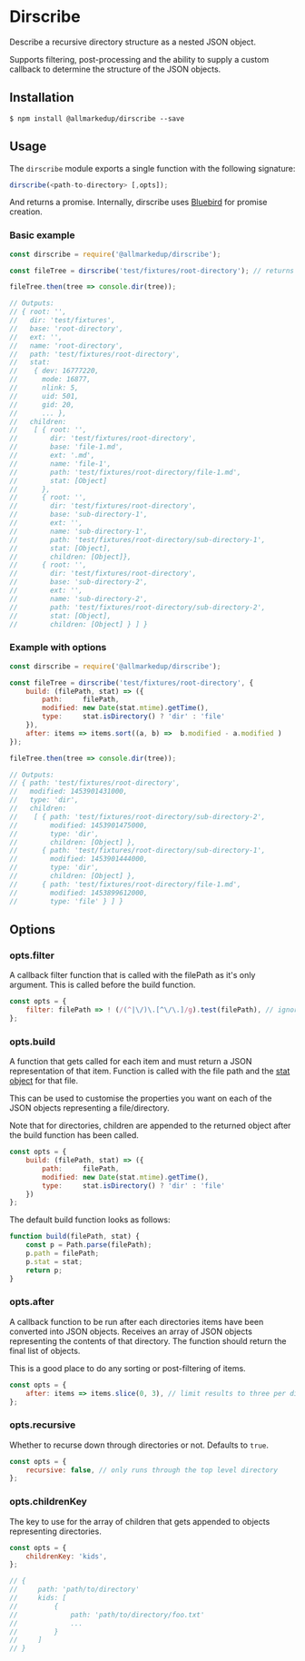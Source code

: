 # Dirscribe

Describe a recursive directory structure as a nested JSON object.

Supports filtering, post-processing and the ability to supply a custom callback to determine the structure of the JSON objects.

## Installation

```shell
$ npm install @allmarkedup/dirscribe --save
```

## Usage

The `dirscribe` module exports a single function with the following signature:

```js
dirscribe(<path-to-directory> [,opts]);
```
And returns a promise. Internally, dirscribe uses [Bluebird](http://bluebirdjs.com/) for promise creation.

### Basic example

```js
const dirscribe = require('@allmarkedup/dirscribe');

const fileTree = dirscribe('test/fixtures/root-directory'); // returns a Promise

fileTree.then(tree => console.dir(tree));

// Outputs:
// { root: '',
//   dir: 'test/fixtures',
//   base: 'root-directory',
//   ext: '',
//   name: 'root-directory',
//   path: 'test/fixtures/root-directory',
//   stat:
//    { dev: 16777220,
//      mode: 16877,
//      nlink: 5,
//      uid: 501,
//      gid: 20,
//      ... },
//   children:
//    [ { root: '',
//        dir: 'test/fixtures/root-directory',
//        base: 'file-1.md',
//        ext: '.md',
//        name: 'file-1',
//        path: 'test/fixtures/root-directory/file-1.md',
//        stat: [Object]
//      },
//      { root: '',
//        dir: 'test/fixtures/root-directory',
//        base: 'sub-directory-1',
//        ext: '',
//        name: 'sub-directory-1',
//        path: 'test/fixtures/root-directory/sub-directory-1',
//        stat: [Object],
//        children: [Object]},
//      { root: '',
//        dir: 'test/fixtures/root-directory',
//        base: 'sub-directory-2',
//        ext: '',
//        name: 'sub-directory-2',
//        path: 'test/fixtures/root-directory/sub-directory-2',
//        stat: [Object],
//        children: [Object] } ] }
```

### Example with options

```js
const dirscribe = require('@allmarkedup/dirscribe');

const fileTree = dirscribe('test/fixtures/root-directory', {
    build: (filePath, stat) => ({
        path:     filePath,
        modified: new Date(stat.mtime).getTime(),
        type:     stat.isDirectory() ? 'dir' : 'file'
    }),
    after: items => items.sort((a, b) =>  b.modified - a.modified )
});

fileTree.then(tree => console.dir(tree));

// Outputs:
// { path: 'test/fixtures/root-directory',
//   modified: 1453901431000,
//   type: 'dir',
//   children:
//    [ { path: 'test/fixtures/root-directory/sub-directory-2',
//        modified: 1453901475000,
//        type: 'dir',
//        children: [Object] },
//      { path: 'test/fixtures/root-directory/sub-directory-1',
//        modified: 1453901444000,
//        type: 'dir',
//        children: [Object] },
//      { path: 'test/fixtures/root-directory/file-1.md',
//        modified: 1453899612000,
//        type: 'file' } ] }
```

## Options

### opts.filter

A callback filter function that is called with the filePath as it's only argument. This is called before the build function.

```js
const opts = {
    filter: filePath => ! (/(^|\/)\.[^\/\.]/g).test(filePath), // ignore hidden files
};
```

### opts.build

A function that gets called for each item and must return a JSON representation of that item. Function is called with the file path and the [stat object](https://nodejs.org/api/fs.html#fs_class_fs_stats) for that file.

This can be used to customise the properties you want on each of the JSON objects representing a file/directory.

Note that for directories, children are appended to the returned object after the build function has been called.

```js
const opts = {
    build: (filePath, stat) => ({
        path:     filePath,
        modified: new Date(stat.mtime).getTime(),
        type:     stat.isDirectory() ? 'dir' : 'file'
    })
};
```

The default build function looks as follows:

```js
function build(filePath, stat) {
    const p = Path.parse(filePath);
    p.path = filePath;
    p.stat = stat;
    return p;
}
```

### opts.after

A callback function to be run after each directories items have been converted into JSON objects. Receives an array of JSON objects representing the contents of that directory. The function should return the final list of objects.

This is a good place to do any sorting or post-filtering of items.

```js
const opts = {
    after: items => items.slice(0, 3), // limit results to three per directory
};
```

### opts.recursive

Whether to recurse down through directories or not. Defaults to `true`.

```js
const opts = {
    recursive: false, // only runs through the top level directory
};
```

### opts.childrenKey

The key to use for the array of children that gets appended to objects representing directories.

```js
const opts = {
    childrenKey: 'kids',
};

// {
//     path: 'path/to/directory'
//     kids: [
//         {
//             path: 'path/to/directory/foo.txt'
//             ...
//         }
//     ]
// }
```
